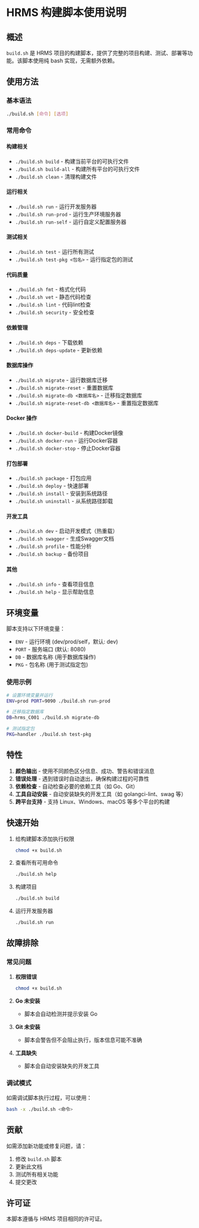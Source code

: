 # HRMS 构建脚本使用说明

## 概述

`build.sh` 是 HRMS 项目的构建脚本，提供了完整的项目构建、测试、部署等功能。该脚本使用纯 bash 实现，无需额外依赖。

## 使用方法

### 基本语法
```bash
./build.sh [命令] [选项]
```

### 常用命令

#### 构建相关
- `./build.sh build` - 构建当前平台的可执行文件
- `./build.sh build-all` - 构建所有平台的可执行文件
- `./build.sh clean` - 清理构建文件

#### 运行相关
- `./build.sh run` - 运行开发服务器
- `./build.sh run-prod` - 运行生产环境服务器
- `./build.sh run-self` - 运行自定义配置服务器

#### 测试相关
- `./build.sh test` - 运行所有测试
- `./build.sh test-pkg <包名>` - 运行指定包的测试

#### 代码质量
- `./build.sh fmt` - 格式化代码
- `./build.sh vet` - 静态代码检查
- `./build.sh lint` - 代码lint检查
- `./build.sh security` - 安全检查

#### 依赖管理
- `./build.sh deps` - 下载依赖
- `./build.sh deps-update` - 更新依赖

#### 数据库操作
- `./build.sh migrate` - 运行数据库迁移
- `./build.sh migrate-reset` - 重置数据库
- `./build.sh migrate-db <数据库名>` - 迁移指定数据库
- `./build.sh migrate-reset-db <数据库名>` - 重置指定数据库

#### Docker 操作
- `./build.sh docker-build` - 构建Docker镜像
- `./build.sh docker-run` - 运行Docker容器
- `./build.sh docker-stop` - 停止Docker容器

#### 打包部署
- `./build.sh package` - 打包应用
- `./build.sh deploy` - 快速部署
- `./build.sh install` - 安装到系统路径
- `./build.sh uninstall` - 从系统路径卸载

#### 开发工具
- `./build.sh dev` - 启动开发模式（热重载）
- `./build.sh swagger` - 生成Swagger文档
- `./build.sh profile` - 性能分析
- `./build.sh backup` - 备份项目

#### 其他
- `./build.sh info` - 查看项目信息
- `./build.sh help` - 显示帮助信息

## 环境变量

脚本支持以下环境变量：

- `ENV` - 运行环境 (dev/prod/self，默认: dev)
- `PORT` - 服务端口 (默认: 8080)
- `DB` - 数据库名称 (用于数据库操作)
- `PKG` - 包名称 (用于测试指定包)

### 使用示例

```bash
# 设置环境变量并运行
ENV=prod PORT=9090 ./build.sh run-prod

# 迁移指定数据库
DB=hrms_C001 ./build.sh migrate-db

# 测试指定包
PKG=handler ./build.sh test-pkg
```

## 特性

1. **颜色输出** - 使用不同颜色区分信息、成功、警告和错误消息
2. **错误处理** - 遇到错误时自动退出，确保构建过程的可靠性
3. **依赖检查** - 自动检查必要的依赖工具（如 Go、Git）
4. **工具自动安装** - 自动安装缺失的开发工具（如 golangci-lint、swag 等）
5. **跨平台支持** - 支持 Linux、Windows、macOS 等多个平台的构建

## 快速开始

1. 给构建脚本添加执行权限
   ```bash
   chmod +x build.sh
   ```

2. 查看所有可用命令
   ```bash
   ./build.sh help
   ```

3. 构建项目
   ```bash
   ./build.sh build
   ```

4. 运行开发服务器
   ```bash
   ./build.sh run
   ```

## 故障排除

### 常见问题

1. **权限错误**
   ```bash
   chmod +x build.sh
   ```

2. **Go 未安装**
   - 脚本会自动检测并提示安装 Go

3. **Git 未安装**
   - 脚本会警告但不会阻止执行，版本信息可能不准确

4. **工具缺失**
   - 脚本会自动安装缺失的开发工具

### 调试模式

如需调试脚本执行过程，可以使用：
```bash
bash -x ./build.sh <命令>
```

## 贡献

如需添加新功能或修复问题，请：

1. 修改 `build.sh` 脚本
2. 更新此文档
3. 测试所有相关功能
4. 提交更改

## 许可证

本脚本遵循与 HRMS 项目相同的许可证。